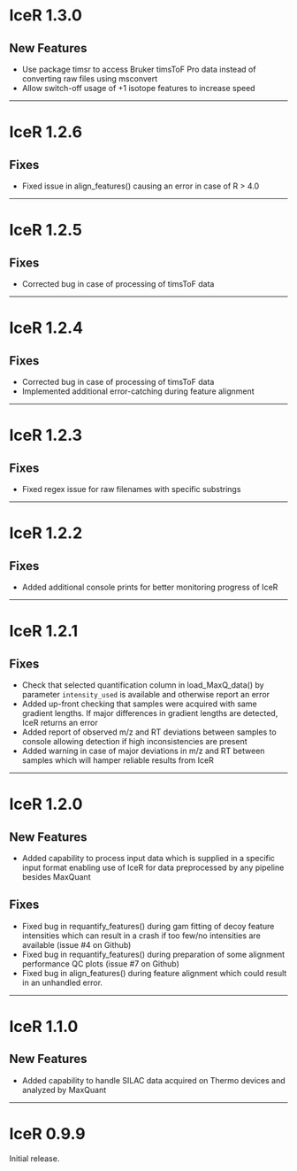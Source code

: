 # IceR 1.3.0

## New Features

* Use package timsr to access Bruker timsToF Pro data instead of converting raw files using msconvert
* Allow switch-off usage of +1 isotope features to increase speed

---

# IceR 1.2.6

## Fixes

* Fixed issue in align_features() causing an error in case of R > 4.0

---

# IceR 1.2.5

## Fixes

* Corrected bug in case of processing of timsToF data

---

# IceR 1.2.4

## Fixes

* Corrected bug in case of processing of timsToF data
* Implemented additional error-catching during feature alignment

---

# IceR 1.2.3

## Fixes

* Fixed regex issue for raw filenames with specific substrings

---

# IceR 1.2.2

## Fixes

* Added additional console prints for better monitoring progress of IceR

---

# IceR 1.2.1

## Fixes

* Check that selected quantification column in load_MaxQ_data() by parameter `intensity_used` is available and otherwise report an error
* Added up-front checking that samples were acquired with same gradient lengths. If major differences in gradient lengths are detected, IceR returns an error
* Added report of observed m/z and RT deviations between samples to console allowing detection if high inconsistencies are present
* Added warning in case of major deviations in m/z and RT between samples which will hamper reliable results from IceR

---

# IceR 1.2.0

## New Features

* Added capability to process input data which is supplied in a specific input format enabling use of IceR for data preprocessed by any pipeline besides MaxQuant

## Fixes

* Fixed bug in requantify_features() during gam fitting of decoy feature intensities which can result in a crash if too few/no intensities are available (issue #4 on Github)
* Fixed bug in requantify_features() during preparation of some alignment performance QC plots (issue #7 on Github)
* Fixed bug in align_features() during feature alignment which could result in an unhandled error.

---

# IceR 1.1.0

## New Features

* Added capability to handle SILAC data acquired on Thermo devices and analyzed by MaxQuant 

---

# IceR 0.9.9

Initial release.
